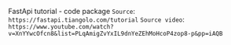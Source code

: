 FastApi tutorial - code package
`Source`: `https://fastapi.tiangolo.com/tutorial`
`Source video`: `https://www.youtube.com/watch?v=XnYYwcOfcn8&list=PLqAmigZvYxIL9dnYeZEhMoHcoP4zop8-p&pp=iAQB`